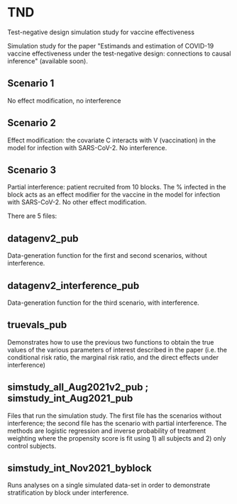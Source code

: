 # TND
Test-negative design simulation study for vaccine effectiveness

Simulation study for the paper "Estimands and estimation of COVID-19 vaccine effectiveness under the test-negative design: connections to causal inference" (available soon).

## Scenario 1
No effect modification, no interference

## Scenario 2
Effect modification: the covariate C interacts with V (vaccination) in the model for infection with SARS-CoV-2.
No interference.

## Scenario 3
Partial interference: patient recruited from 10 blocks. The % infected in the block acts as an effect modifier for the vaccine in the model for infection with SARS-CoV-2.
No other effect modification.

There are 5 files:

## datagenv2_pub
Data-generation function for the first and second scenarios, without interference.

## datagenv2_interference_pub
Data-generation function for the third scenario, with interference.

## truevals_pub
Demonstrates how to use the previous two functions to obtain the true values of the various parameters of interest described in the paper (i.e. the conditional risk ratio, the marginal risk ratio, and the direct effects under interference)

## simstudy_all_Aug2021v2_pub ; simstudy_int_Aug2021_pub
Files that run the simulation study. The first file has the scenarios without interference; the second file has the scenario with partial interference. The methods are logistic regression and inverse probability of treatment weighting where the propensity score is fit using 1) all subjects and 2) only control subjects.

## simstudy_int_Nov2021_byblock
Runs analyses on a single simulated data-set in order to demonstrate stratification by block under interference.
